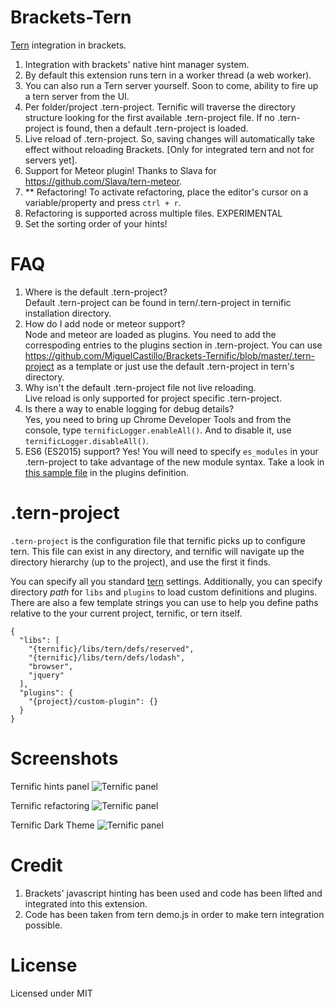 Brackets-Tern
=============

[Tern](http://ternjs.net/) integration in brackets.<br>

1. Integration with brackets' native hint manager system.
2. By default this extension runs tern in a worker thread (a web worker).
3. You can also run a Tern server yourself. Soon to come, ability to fire up a tern server from the UI.
4. Per folder/project .tern-project.  Ternific will traverse the directory structure looking for the first available  .tern-project file. If no .tern-project is found, then a default .tern-project is loaded.
5. Live reload of .tern-project.  So, saving changes will automatically take effect without reloading Brackets. [Only for integrated tern and not for servers yet].
6. Support for Meteor plugin!  Thanks to Slava for https://github.com/Slava/tern-meteor.
7. ** Refactoring! To activate refactoring, place the editor's cursor on a variable/property and press `ctrl + r`.
8. Refactoring is supported across multiple files. EXPERIMENTAL
9. Set the sorting order of your hints!


FAQ
=============
1. Where is the default .tern-project?<br>
  Default .tern-project can be found in tern/.tern-project in ternific installation directory.
2. How do I add node or meteor support?<br>
  Node and meteor are loaded as plugins.  You need to add the correspoding entries to the plugins section in .tern-project.  You can use https://github.com/MiguelCastillo/Brackets-Ternific/blob/master/.tern-project as a template or just use the default .tern-project in tern's directory.
3. Why isn't the default .tern-project file not live reloading.<br>
  Live reload is only supported for project specific .tern-project.
4. Is there a way to enable logging for debug details?<br>
  Yes, you need to bring up Chrome Developer Tools and from the console, type `ternificLogger.enableAll()`.  And to disable it, use `ternificLogger.disableAll()`.
5. ES6 (ES2015) support?
  Yes! You will need to specify `es_modules` in your .tern-project to take advantage of the new module syntax. Take a look in [this sample file](https://github.com/MiguelCastillo/Brackets-Ternific/blob/master/.tern-project) in the plugins definition.


.tern-project
=============

`.tern-project` is the configuration file that ternific picks up to configure tern. This file can exist in any directory, and ternific will navigate up the directory hierarchy (up to the project), and use the first it finds.

You can specify all you standard [tern](http://ternjs.net/doc/manual.html#configuration) settings. Additionally, you can specify directory *path* for `libs` and `plugins` to load custom definitions and plugins. There are also a few template strings you can use to help you define paths relative to the your current project, ternific, or tern itself.

```
{
  "libs": [
    "{ternific}/libs/tern/defs/reserved",
    "{ternific}/libs/tern/defs/lodash",
    "browser",
    "jquery"
  ],
  "plugins": {
    "{project}/custom-plugin": {}
  }
}
```



Screenshots
=============

Ternific hints panel
![Ternific panel](https://raw.github.com/wiki/MiguelCastillo/Brackets-Ternific/images/ternific.gif)

Ternific refactoring
![Ternific panel](https://raw.github.com/wiki/MiguelCastillo/Brackets-Ternific/images/refactoring.gif)

Ternific Dark Theme
![Ternific panel](https://raw.github.com/wiki/MiguelCastillo/Brackets-Ternific/images/darktheme.png)

Credit
=============

1. Brackets' javascript hinting has been used and code has been lifted and integrated into this extension.<br>
2. Code has been taken from tern demo.js in order to make tern integration possible.<br>


License
=============

Licensed under MIT
